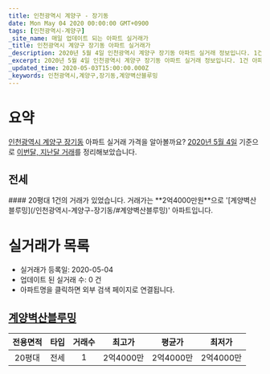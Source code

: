 ```yaml
---
title: 인천광역시 계양구 - 장기동
date: Mon May 04 2020 00:00:00 GMT+0900
tags: [인천광역시-계양구]
_site_name: 매일 업데이트 되는 아파트 실거래가
_title: 인천광역시 계양구 장기동 아파트 실거래가
_description: 2020년 5월 4일 인천광역시 계양구 장기동 아파트 실거래 정보입니다. 1건 아파트 정보가 있습니다.
_excerpt: 2020년 5월 4일 인천광역시 계양구 장기동 아파트 실거래 정보입니다. 1건 아파트 정보가 있습니다.
_updated_time: 2020-05-03T15:00:00.000Z
_keywords: 인천광역시,계양구,장기동,계양벽산블루밍
---
```





# 요약
<ins>인천광역시 계양구 장기동</ins> 아파트 실거래 가격을 알아볼까요? <ins>2020년 5월 4일</ins> 기준으로 <ins>이번달, 지난달 거래</ins>를 정리해보았습니다.

## 전세
<div class="container">
<div class="twelve columns" markdown="1">
#### 20평대
1건의 거래가 있었습니다. 거래가는 **2억4000만원**으로 '[계양벽산블루밍](/인천광역시-계양구-장기동/#계양벽산블루밍)' 아파트입니다.
</div>
</div>



# 실거래가 목록
- 실거래가 등록일: 2020-05-04
- 업데이트 된 실거래 수: 0 건
- 아파트명을 클릭하면 외부 검색 페이지로 연결됩니다.

## [계양벽산블루밍](#계양벽산블루밍)

|전용면적|타입|거래수|최고가|평균가|최저가|
|:---:|:---:|:---:|:---:|:---:|:---:|
|20평대|<span class="deal-type-2">전세</span>|1|2억4000만|2억4000만|2억4000만|

<br/>



